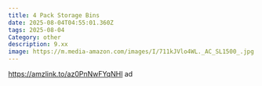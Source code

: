 ```yaml
---
title: 4 Pack Storage Bins
date: 2025-08-04T04:55:01.360Z
tags: 2025-08-04
Category: other
description: 9.xx
image: https://m.media-amazon.com/images/I/711kJVlo4WL._AC_SL1500_.jpg
---
```

https://amzlink.to/az0PnNwFYqNHl ad